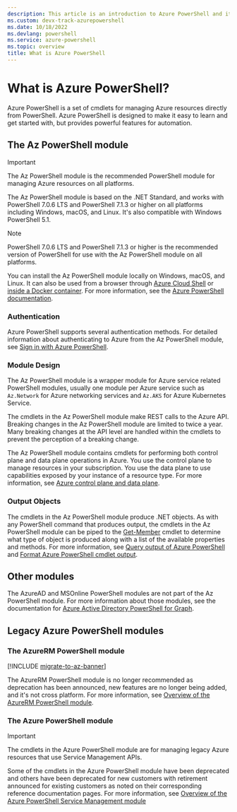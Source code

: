```yaml
---
description: This article is an introduction to Azure PowerShell and its features.
ms.custom: devx-track-azurepowershell
ms.date: 10/18/2022
ms.devlang: powershell
ms.service: azure-powershell
ms.topic: overview
title: What is Azure PowerShell
---
```


# What is Azure PowerShell?

Azure PowerShell is a set of cmdlets for managing Azure resources directly from PowerShell. Azure
PowerShell is designed to make it easy to learn and get started with, but provides powerful features
for automation.

## The Az PowerShell module

> [!IMPORTANT]
> The Az PowerShell module is the recommended PowerShell module for managing Azure resources on all
> platforms.

The Az PowerShell module is based on the .NET Standard, and works with PowerShell 7.0.6 LTS and
PowerShell 7.1.3 or higher on all platforms including Windows, macOS, and Linux. It's also
compatible with Windows PowerShell 5.1.

> [!NOTE]
> PowerShell 7.0.6 LTS and PowerShell 7.1.3 or higher is the recommended version of PowerShell for
> use with the Az PowerShell module on all platforms.

You can install the Az PowerShell module locally on Windows, macOS, and Linux. It can also be used
from a browser through [Azure Cloud Shell](/azure/cloud-shell/overview) or
[inside a Docker container](/powershell/azure/azureps-in-docker). For more information, see the
[Azure PowerShell documentation](/powershell/azure/).

### Authentication

Azure PowerShell supports several authentication methods. For detailed information about
authenticating to Azure from the Az PowerShell module, see
[Sign in with Azure PowerShell](/powershell/azure/authenticate-azureps).

### Module Design

The Az PowerShell module is a wrapper module for Azure service related PowerShell modules, usually
one module per Azure service such as `Az.Network` for Azure networking services and `Az.AKS` for
Azure Kubernetes Service.

The cmdlets in the Az PowerShell module make REST calls to the Azure API. Breaking changes in the Az
PowerShell module are limited to twice a year. Many breaking changes at the API level are handled
within the cmdlets to prevent the perception of a breaking change.

The Az PowerShell module contains cmdlets for performing both control plane and data plane
operations in Azure. You use the control plane to manage resources in your subscription. You use the
data plane to use capabilities exposed by your instance of a resource type. For more information,
see
[Azure control plane and data plane](/azure/azure-resource-manager/management/control-plane-and-data-plane).

### Output Objects

The cmdlets in the Az PowerShell module produce .NET objects. As with any PowerShell command that
produces output, the cmdlets in the Az PowerShell module can be piped to the
[Get-Member](/powershell/module/microsoft.powershell.utility/get-member) cmdlet to determine what
type of object is produced along with a list of the available properties and methods. For more
information, see [Query output of Azure PowerShell](/powershell/azure/queries-azureps) and
[Format Azure PowerShell cmdlet output](/powershell/azure/formatting-output).

## Other modules

The AzureAD and MSOnline PowerShell modules are not part of the Az PowerShell module. For more
information about those modules, see the documentation for
[Azure Active Directory PowerShell for Graph](/powershell/azure/active-directory/overview).

## Legacy Azure PowerShell modules

### The AzureRM PowerShell module

[!INCLUDE [migrate-to-az-banner](../../includes/migrate-to-az-banner.md)]

The AzureRM PowerShell module is no longer recommended as deprecation has been announced, new
features are no longer being added, and it's not cross platform. For more information, see
[Overview of the AzureRM PowerShell module](/powershell/azure/azurerm/overview).

### The Azure PowerShell module

> [!IMPORTANT]
> The cmdlets in the Azure PowerShell module are for managing legacy Azure resources that use
> Service Management APIs.

Some of the cmdlets in the Azure PowerShell module have been deprecated and others have been
deprecated for new customers with retirement announced for existing customers as noted on their
corresponding reference documentation pages. For more information, see
[Overview of the Azure PowerShell Service Management module](/powershell/azure/servicemanagement/overview)
